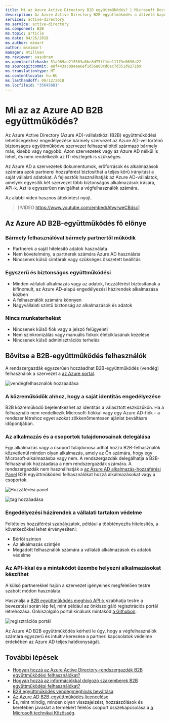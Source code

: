 ```yaml
---
title: Mi az Azure Active Directory B2B együttműködés? | Microsoft Docs
description: Az Azure Active Directory B2B-együttműködés a átívelő kapcsolatok üzleti partnerek szelektíven érhessék el a vállalati alkalmazásokhoz való engedélyezésével támogatja.
services: active-directory
ms.service: active-directory
ms.component: B2B
ms.topic: article
ms.date: 04/26/2018
ms.author: mimart
author: msmimart
manager: mtillman
ms.reviewer: sasubram
ms.openlocfilehash: 51a969ae215583a0be8d75ff1de11173e0696a22
ms.sourcegitcommit: e8f443ac09eaa6ef1d56a60cd6ac7d351d9271b9
ms.translationtype: MT
ms.contentlocale: hu-HU
ms.lasthandoff: 09/12/2018
ms.locfileid: "35645681"
---
```

# <a name="what-is-azure-ad-b2b-collaboration"></a>Mi az az Azure AD B2B együttműködés?

Az Azure Active Directory (Azure AD)-vállalatközi (B2B) együttműködési lehetőségekhez engedélyezése bármely szervezet az Azure AD-vel történő biztonságos együttműködve szervezet felhasználóitól származó bármely más, kisebb vagy nagyobb. Azon szervezetek vagy az Azure AD nélkül is lehet, és nem rendelkezik az IT-részlegek is szükséges.

Az Azure AD a szervezetek dokumentumok, erőforrások és alkalmazások számára azok partnerei hozzáférést biztosíthat a teljes körű irányítást a saját vállalati adatokat. A fejlesztők használhatják az Azure AD-vállalatok, amelyek egyesítik két szervezet több biztonságos alkalmazások írására, API-k. Azt is egyszerűen navigálhat a végfelhasználók számára.

Az alábbi videó hasznos áttekintést nyújt.
>[!VIDEO https://www.youtube.com/embed/AhwrweCBdsc]

## <a name="key-benefits-of-azure-ad-b2b-collaboration"></a>Az Azure AD B2B-együttműködés fő előnye

### <a name="work-with-any-user-from-any-partner"></a>Bármely felhasználóval bármely partnertől működik

- Partnerek a saját hitelesítő adatok használata
- Nem követelmény, a partnerek számára Azure AD használata
- Nincsenek külső címtárak vagy szükséges összetett beállítás

### <a name="simple-and-secure-collaboration"></a>Egyszerű és biztonságos együttműködési

- Minden vállalati alkalmazás vagy az adatok, hozzáférést biztosítanak a kifinomult, az Azure AD-alapú engedélyezési házirendek alkalmazása közben
- A felhasználók számára könnyen
- Nagyvállalati szintű biztonság az alkalmazások és adatok

### <a name="no-management-overhead"></a>Nincs munkaterhelést

- Nincsenek külső fiók vagy a jelszó felügyeleti
- Nem szinkronizálás vagy manuális fiókok életciklusának kezelése
- Nincsenek külső adminisztrációs terhelés

## <a name="easily-add-b2b-collaboration-users"></a>Bővítse a B2B-együttműködés felhasználók

A rendszergazdák egyszerűen hozzáadhat B2B-együttműködés (vendég) felhasználók a szervezet a [az Azure portal](https://portal.azure.com).

![vendégfelhasználók hozzáadása](media/what-is-b2b/adding-b2b-users-admin.png)

### <a name="enable-your-collaborators-to-bring-their-own-identity"></a>A közreműködők ahhoz, hogy a saját identitás engedélyezése

B2B közreműködő bejelentkezhet az identitás a választott eszközükön. Ha a felhasználó nem rendelkezik Microsoft-fiókkal vagy egy Azure AD-fiók – a rendszer létrehoz egyet azokat zökkenőmentesen ajánlat beváltásra időpontjában.

### <a name="delegate-to-application-and-group-owners"></a>Az alkalmazás és a csoportok tulajdonosainak delegálása

Egy alkalmazás vagy a csoport tulajdonosa adhat hozzá B2B-felhasználók közvetlenül minden olyan alkalmazás, amely az Ön számára, hogy egy Microsoft-alkalmazásba vagy nem. A rendszergazdák delegálhatja a B2B-felhasználók hozzáadása a nem rendszergazdák számára. A rendszergazdák nem használhatják a [az Azure AD alkalmazás-hozzáférési Panel](https://myapps.microsoft.com) B2B együttműködési felhasználókat hozzá alkalmazásokat vagy a csoportok.

![Hozzáférési panel](media/what-is-b2b/access-panel.png)

![tag hozzáadása](media/what-is-b2b/add-member.png)

### <a name="authorization-policies-protect-your-corporate-content"></a>Engedélyezési házirendek a vállalati tartalom védelme

Feltételes hozzáférési szabályzatok, például a többtényezős hitelesítés, a következőkkel lehet érvényesíteni:
- Bérlői szinten
- Az alkalmazás szintjén
- Megadott felhasználók számára a vállalati alkalmazások és adatok védelme

### <a name="use-apis-and-sample-code-to-easily-build-applications-to-onboard"></a>Az API-kkal és a mintakódot üzembe helyezni alkalmazásokat készíthet

A külső partnerekkel hajón a szervezet igényeinek megfelelően testre szabott módon használata.

Használja a [B2B együttműködés meghívó API-k](https://developer.microsoft.com/graph/docs/api-reference/v1.0/resources/invitation) szabhatja testre a bevezetési során lép fel, mint például az önkiszolgáló regisztrációs portál létrehozása. Önkiszolgáló portál kínálunk mintakód [a Githubon](https://github.com/Azure/active-directory-dotnet-graphapi-b2bportal-web).

![regisztrációs portál](media/what-is-b2b/sign-up-portal.png)

Az Azure AD B2B együttműködés kérheti le úgy, hogy a végfelhasználók számára egyszerű és intuitív keresése a partneri kapcsolatok védelme érdekében az Azure AD teljes hatékonyságát.

## <a name="next-steps"></a>További lépések

- [Hogyan hozzá az Azure Active Directory-rendszergazdák B2B együttműködési felhasználókat?](add-users-administrator.md)
- [Hogyan hozzá az információkkal dolgozó szakemberek B2B együttműködési felhasználókat?](add-users-information-worker.md)
- [B2B együttműködés vendégmeghívás beváltása](redemption-experience.md)
- [Az Azure AD B2B-együttműködés licencelése](licensing-guidance.md)
- És, mint mindig, minden olyan visszajelzést, hozzászólások és keretében javaslat a termékért felelős csoport összekapcsolása a [a Microsoft technikai Közösség](https://techcommunity.microsoft.com/t5/Azure-Active-Directory-B2B/bd-p/AzureAD_B2b).